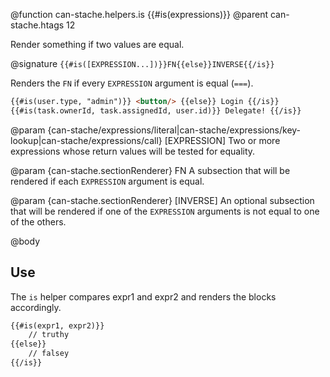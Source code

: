 @function can-stache.helpers.is {{#is(expressions)}}
@parent can-stache.htags 12

Render something if two values are equal.

@signature `{{#is([EXPRESSION...])}}FN{{else}}INVERSE{{/is}}`

Renders the `FN` if every `EXPRESSION` argument is equal (`===`).

```html
{{#is(user.type, "admin")}} <button/> {{else}} Login {{/is}}
{{#is(task.ownerId, task.assignedId, user.id)}} Delegate! {{/is}}
```

@param {can-stache/expressions/literal|can-stache/expressions/key-lookup|can-stache/expressions/call} [EXPRESSION] Two or more expressions whose return values will be tested for equality.

@param {can-stache.sectionRenderer} FN A subsection that will be rendered if each
`EXPRESSION` argument is equal.

@param {can-stache.sectionRenderer} [INVERSE] An optional subsection that will be rendered
if one of the `EXPRESSION` arguments is not equal to one of the others.

@body

## Use

The `is` helper compares expr1 and expr2 and renders the blocks accordingly.

```html
{{#is(expr1, expr2)}}
	// truthy
{{else}}
	// falsey
{{/is}}
```
